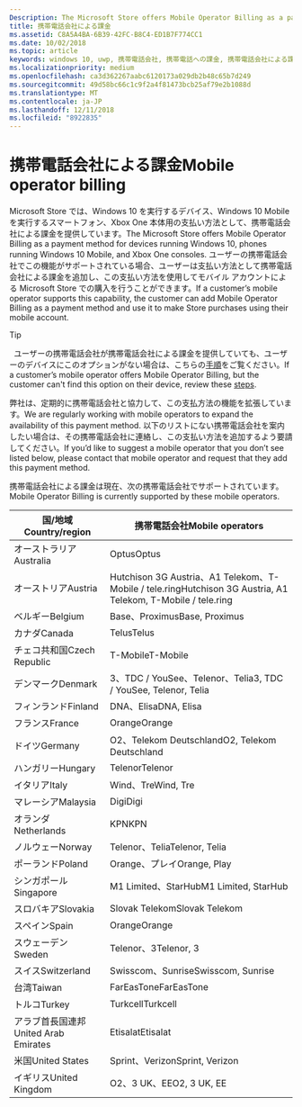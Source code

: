 ```yaml
---
Description: The Microsoft Store offers Mobile Operator Billing as a payment method for mobile operators who support this capability.
title: 携帯電話会社による課金
ms.assetid: C8A5A4BA-6B39-42FC-B8C4-ED1B7F774CC1
ms.date: 10/02/2018
ms.topic: article
keywords: windows 10, uwp, 携帯電話会社, 携帯電話への課金, 携帯電話会社による課金
ms.localizationpriority: medium
ms.openlocfilehash: ca3d362267aabc6120173a029db2b48c65b7d249
ms.sourcegitcommit: 49d58bc66c1c9f2a4f81473bcb25af79e2b1088d
ms.translationtype: MT
ms.contentlocale: ja-JP
ms.lasthandoff: 12/11/2018
ms.locfileid: "8922835"
---
```

# <a name="mobile-operator-billing"></a><span data-ttu-id="db58f-103">携帯電話会社による課金</span><span class="sxs-lookup"><span data-stu-id="db58f-103">Mobile operator billing</span></span>


<span data-ttu-id="db58f-104">Microsoft Store では、Windows 10 を実行するデバイス、Windows 10 Mobile を実行するスマートフォン、Xbox One 本体用の支払い方法として、携帯電話会社による課金を提供しています。</span><span class="sxs-lookup"><span data-stu-id="db58f-104">The Microsoft Store offers Mobile Operator Billing as a payment method for devices running Windows 10, phones running Windows 10 Mobile, and Xbox One consoles.</span></span> <span data-ttu-id="db58f-105">ユーザーの携帯電話会社でこの機能がサポートされている場合、ユーザーは支払い方法として携帯電話会社による課金を追加し、この支払い方法を使用してモバイル アカウントによる Microsoft Store での購入を行うことができます。</span><span class="sxs-lookup"><span data-stu-id="db58f-105">If a customer’s mobile operator supports this capability, the customer can add Mobile Operator Billing as a payment method and use it to make Store purchases using their mobile account.</span></span>

> [!TIP]
>  <span data-ttu-id="db58f-106">ユーザーの携帯電話会社が携帯電話会社による課金を提供していても、ユーザーのデバイスにこのオプションがない場合は、こちらの[手順](http://go.microsoft.com/fwlink/p/?LinkId=523993)をご覧ください。</span><span class="sxs-lookup"><span data-stu-id="db58f-106">If a customer’s mobile operator offers Mobile Operator Billing, but the customer can't find this option on their device, review these [steps](http://go.microsoft.com/fwlink/p/?LinkId=523993).</span></span>

<span data-ttu-id="db58f-107">弊社は、定期的に携帯電話会社と協力して、この支払方法の機能を拡張しています。</span><span class="sxs-lookup"><span data-stu-id="db58f-107">We are regularly working with mobile operators to expand the availability of this payment method.</span></span> <span data-ttu-id="db58f-108">以下のリストにない携帯電話会社を案内したい場合は、その携帯電話会社に連絡し、この支払い方法を追加するよう要請してください。</span><span class="sxs-lookup"><span data-stu-id="db58f-108">If you’d like to suggest a mobile operator that you don’t see listed below, please contact that mobile operator and request that they add this payment method.</span></span>

<span data-ttu-id="db58f-109">携帯電話会社による課金は現在、次の携帯電話会社でサポートされています。</span><span class="sxs-lookup"><span data-stu-id="db58f-109">Mobile Operator Billing is currently supported by these mobile operators.</span></span>

| <span data-ttu-id="db58f-110">国/地域</span><span class="sxs-lookup"><span data-stu-id="db58f-110">Country/region</span></span>  | <span data-ttu-id="db58f-111">携帯電話会社</span><span class="sxs-lookup"><span data-stu-id="db58f-111">Mobile operators</span></span>                 |
|-----------------|----------------------------------|
| <span data-ttu-id="db58f-112">オーストラリア</span><span class="sxs-lookup"><span data-stu-id="db58f-112">Australia</span></span>       | <span data-ttu-id="db58f-113">Optus</span><span class="sxs-lookup"><span data-stu-id="db58f-113">Optus</span></span>                            |
| <span data-ttu-id="db58f-114">オーストリア</span><span class="sxs-lookup"><span data-stu-id="db58f-114">Austria</span></span>         | <span data-ttu-id="db58f-115">Hutchison 3G Austria、A1 Telekom、T-Mobile / tele.ring</span><span class="sxs-lookup"><span data-stu-id="db58f-115">Hutchison 3G Austria, A1 Telekom, T-Mobile / tele.ring</span></span>  |
| <span data-ttu-id="db58f-116">ベルギー</span><span class="sxs-lookup"><span data-stu-id="db58f-116">Belgium</span></span>         | <span data-ttu-id="db58f-117">Base、Proximus</span><span class="sxs-lookup"><span data-stu-id="db58f-117">Base, Proximus</span></span>                   |
| <span data-ttu-id="db58f-118">カナダ</span><span class="sxs-lookup"><span data-stu-id="db58f-118">Canada</span></span>          | <span data-ttu-id="db58f-119">Telus</span><span class="sxs-lookup"><span data-stu-id="db58f-119">Telus</span></span>                            |
| <span data-ttu-id="db58f-120">チェコ共和国</span><span class="sxs-lookup"><span data-stu-id="db58f-120">Czech Republic</span></span>  | <span data-ttu-id="db58f-121">T-Mobile</span><span class="sxs-lookup"><span data-stu-id="db58f-121">T-Mobile</span></span>                         |
| <span data-ttu-id="db58f-122">デンマーク</span><span class="sxs-lookup"><span data-stu-id="db58f-122">Denmark</span></span>         | <span data-ttu-id="db58f-123">3、TDC / YouSee、Telenor、Telia</span><span class="sxs-lookup"><span data-stu-id="db58f-123">3, TDC / YouSee, Telenor, Telia</span></span>  |
| <span data-ttu-id="db58f-124">フィンランド</span><span class="sxs-lookup"><span data-stu-id="db58f-124">Finland</span></span>         | <span data-ttu-id="db58f-125">DNA、Elisa</span><span class="sxs-lookup"><span data-stu-id="db58f-125">DNA, Elisa</span></span>                       |
| <span data-ttu-id="db58f-126">フランス</span><span class="sxs-lookup"><span data-stu-id="db58f-126">France</span></span>          | <span data-ttu-id="db58f-127">Orange</span><span class="sxs-lookup"><span data-stu-id="db58f-127">Orange</span></span>                           |
| <span data-ttu-id="db58f-128">ドイツ</span><span class="sxs-lookup"><span data-stu-id="db58f-128">Germany</span></span>         | <span data-ttu-id="db58f-129">O2、Telekom Deutschland</span><span class="sxs-lookup"><span data-stu-id="db58f-129">O2, Telekom Deutschland</span></span>          |
| <span data-ttu-id="db58f-130">ハンガリー</span><span class="sxs-lookup"><span data-stu-id="db58f-130">Hungary</span></span>         | <span data-ttu-id="db58f-131">Telenor</span><span class="sxs-lookup"><span data-stu-id="db58f-131">Telenor</span></span>                          |
| <span data-ttu-id="db58f-132">イタリア</span><span class="sxs-lookup"><span data-stu-id="db58f-132">Italy</span></span>           | <span data-ttu-id="db58f-133">Wind、Tre</span><span class="sxs-lookup"><span data-stu-id="db58f-133">Wind, Tre</span></span>                        |
| <span data-ttu-id="db58f-134">マレーシア</span><span class="sxs-lookup"><span data-stu-id="db58f-134">Malaysia</span></span>        | <span data-ttu-id="db58f-135">Digi</span><span class="sxs-lookup"><span data-stu-id="db58f-135">Digi</span></span>                             |
| <span data-ttu-id="db58f-136">オランダ</span><span class="sxs-lookup"><span data-stu-id="db58f-136">Netherlands</span></span>     | <span data-ttu-id="db58f-137">KPN</span><span class="sxs-lookup"><span data-stu-id="db58f-137">KPN</span></span>                              |
| <span data-ttu-id="db58f-138">ノルウェー</span><span class="sxs-lookup"><span data-stu-id="db58f-138">Norway</span></span>          | <span data-ttu-id="db58f-139">Telenor、Telia</span><span class="sxs-lookup"><span data-stu-id="db58f-139">Telenor, Telia</span></span>                   |
| <span data-ttu-id="db58f-140">ポーランド</span><span class="sxs-lookup"><span data-stu-id="db58f-140">Poland</span></span>          | <span data-ttu-id="db58f-141">Orange、プレイ</span><span class="sxs-lookup"><span data-stu-id="db58f-141">Orange, Play</span></span>                     |
| <span data-ttu-id="db58f-142">シンガポール</span><span class="sxs-lookup"><span data-stu-id="db58f-142">Singapore</span></span>       | <span data-ttu-id="db58f-143">M1 Limited、StarHub</span><span class="sxs-lookup"><span data-stu-id="db58f-143">M1 Limited, StarHub</span></span>              |
| <span data-ttu-id="db58f-144">スロバキア</span><span class="sxs-lookup"><span data-stu-id="db58f-144">Slovakia</span></span>        | <span data-ttu-id="db58f-145">Slovak Telekom</span><span class="sxs-lookup"><span data-stu-id="db58f-145">Slovak Telekom</span></span>                   |
| <span data-ttu-id="db58f-146">スペイン</span><span class="sxs-lookup"><span data-stu-id="db58f-146">Spain</span></span>           | <span data-ttu-id="db58f-147">Orange</span><span class="sxs-lookup"><span data-stu-id="db58f-147">Orange</span></span>                           |
| <span data-ttu-id="db58f-148">スウェーデン</span><span class="sxs-lookup"><span data-stu-id="db58f-148">Sweden</span></span>          | <span data-ttu-id="db58f-149">Telenor、3</span><span class="sxs-lookup"><span data-stu-id="db58f-149">Telenor, 3</span></span>                       |
| <span data-ttu-id="db58f-150">スイス</span><span class="sxs-lookup"><span data-stu-id="db58f-150">Switzerland</span></span>     | <span data-ttu-id="db58f-151">Swisscom、Sunrise</span><span class="sxs-lookup"><span data-stu-id="db58f-151">Swisscom, Sunrise</span></span>                |
| <span data-ttu-id="db58f-152">台湾</span><span class="sxs-lookup"><span data-stu-id="db58f-152">Taiwan</span></span>          | <span data-ttu-id="db58f-153">FarEasTone</span><span class="sxs-lookup"><span data-stu-id="db58f-153">FarEasTone</span></span>                       |
| <span data-ttu-id="db58f-154">トルコ</span><span class="sxs-lookup"><span data-stu-id="db58f-154">Turkey</span></span>          | <span data-ttu-id="db58f-155">Turkcell</span><span class="sxs-lookup"><span data-stu-id="db58f-155">Turkcell</span></span>                         |
| <span data-ttu-id="db58f-156">アラブ首長国連邦</span><span class="sxs-lookup"><span data-stu-id="db58f-156">United Arab Emirates</span></span> | <span data-ttu-id="db58f-157">Etisalat</span><span class="sxs-lookup"><span data-stu-id="db58f-157">Etisalat</span></span>                    |
| <span data-ttu-id="db58f-158">米国</span><span class="sxs-lookup"><span data-stu-id="db58f-158">United States</span></span>   | <span data-ttu-id="db58f-159">Sprint、Verizon</span><span class="sxs-lookup"><span data-stu-id="db58f-159">Sprint, Verizon</span></span>                  |
| <span data-ttu-id="db58f-160">イギリス</span><span class="sxs-lookup"><span data-stu-id="db58f-160">United Kingdom</span></span>  | <span data-ttu-id="db58f-161">O2、3 UK、EE</span><span class="sxs-lookup"><span data-stu-id="db58f-161">O2, 3 UK, EE</span></span>                     |

 



 


 

 




